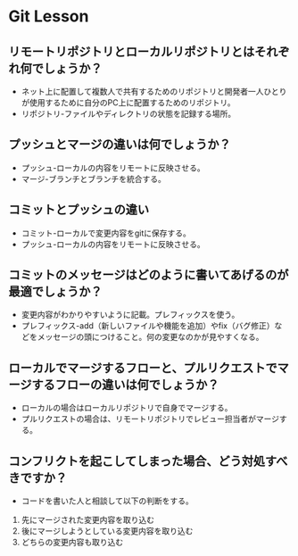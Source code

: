 # Git Lesson

## リモートリポジトリとローカルリポジトリとはそれぞれ何でしょうか？

- ネット上に配置して複数人で共有するためのリポジトリと開発者一人ひとりが使用するために自分のPC上に配置するためのリポジトリ。
- リポジトリ-ファイルやディレクトリの状態を記録する場所。

## プッシュとマージの違いは何でしょうか？

- プッシュ-ローカルの内容をリモートに反映させる。
- マージ-ブランチとブランチを統合する。

## コミットとプッシュの違い

- コミット-ローカルで変更内容をgitに保存する。
- プッシュ-ローカルの内容をリモートに反映させる。

## コミットのメッセージはどのように書いてあげるのが最適でしょうか？

- 変更内容がわかりやすいように記載。プレフィックスを使う。
- プレフィックス-add（新しいファイルや機能を追加）やfix（バグ修正）などをメッセージの頭につけること。何の変更なのかが見やすくなる。


## ローカルでマージするフローと、プルリクエストでマージするフローの違いは何でしょうか？

- ローカルの場合はローカルリポジトリで自身でマージする。
- プルリクエストの場合は、リモートリポジトリでレビュー担当者がマージする。

## コンフリクトを起こしてしまった場合、どう対処すべきですか？

- コードを書いた人と相談して以下の判断をする。
1. 先にマージされた変更内容を取り込む
1. 後にマージしようとしている変更内容を取り込む
1. どちらの変更内容も取り込む